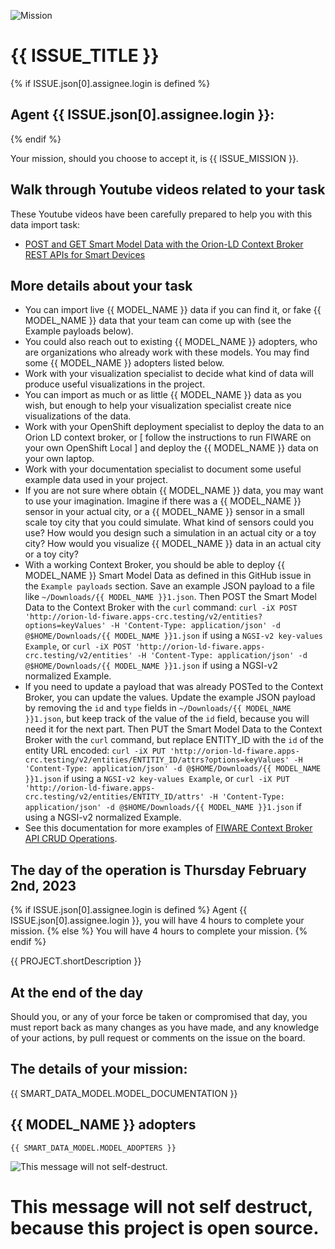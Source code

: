 
![Mission](https://computate.neocities.org/png/rh-impact-logo-black-text-white-background-long.png "Hackathon Task for {{ PROJECT.title }}")

# {{ ISSUE_TITLE }}

{% if ISSUE.json[0].assignee.login is defined %}
## Agent {{ ISSUE.json[0].assignee.login }}: 

{% endif %}

Your mission, should you choose to accept it, is {{ ISSUE_MISSION }}. 

## Walk through Youtube videos related to your task

These Youtube videos have been carefully prepared to help you with this data import task: 

- [POST and GET Smart Model Data with the Orion-LD Context Broker REST APIs for Smart Devices](https://youtu.be/3yIETFSa-pU)

## More details about your task

- You can import live {{ MODEL_NAME }} data if you can find it, or fake {{ MODEL_NAME }} data that your team can come up with (see the Example payloads below). 
- You could also reach out to existing {{ MODEL_NAME }} adopters, who are organizations who already work with these models. You may find some {{ MODEL_NAME }} adopters listed below. 
- Work with your visualization specialist to decide what kind of data will produce useful visualizations in the project. 
- You can import as much or as little {{ MODEL_NAME }} data as you wish, but enough to help your visualization specialist create nice visualizations of the data. 
- Work with your OpenShift deployment specialist to deploy the data to an Orion LD context broker, or [ follow the instructions to run FIWARE on your own OpenShift Local ] and deploy the {{ MODEL_NAME }} data on your own laptop. 
- Work with your documentation specialist to document some useful example data used in your project. 
- If you are not sure where obtain {{ MODEL_NAME }} data, you may want to use your imagination. Imagine if there was a {{ MODEL_NAME }} sensor in your actual city, or a {{ MODEL_NAME }} sensor in a small scale toy city that you could simulate. What kind of sensors could you use? How would you design such a simulation in an actual city or a toy city? How would you visualize {{ MODEL_NAME }} data in an actual city or a toy city? 
- With a working Context Broker, you should be able to deploy {{ MODEL_NAME }} Smart Model Data as defined in this GitHub issue in the `Example payloads` section. Save an example JSON payload to a file like `~/Downloads/{{ MODEL_NAME }}1.json`. Then POST the Smart Model Data to the Context Broker with the `curl` command: `curl -iX POST 'http://orion-ld-fiware.apps-crc.testing/v2/entities?options=keyValues' -H 'Content-Type: application/json' -d @$HOME/Downloads/{{ MODEL_NAME }}1.json` if using a `NGSI-v2 key-values Example`, or `curl -iX POST 'http://orion-ld-fiware.apps-crc.testing/v2/entities' -H 'Content-Type: application/json' -d @$HOME/Downloads/{{ MODEL_NAME }}1.json` if using a NGSI-v2 normalized Example. 
- If you need to update a payload that was already POSTed to the Context Broker, you can update the values. Update the example JSON payload by removing the `id` and `type` fields in `~/Downloads/{{ MODEL_NAME }}1.json`, but keep track of the value of the `id` field, because you will need it for the next part. Then PUT the Smart Model Data to the Context Broker with the `curl` command, but replace ENTITY_ID with the `id` of the entity URL encoded: `curl -iX PUT 'http://orion-ld-fiware.apps-crc.testing/v2/entities/ENTITIY_ID/attrs?options=keyValues' -H 'Content-Type: application/json' -d @$HOME/Downloads/{{ MODEL_NAME }}1.json` if using a `NGSI-v2 key-values Example`, or `curl -iX PUT 'http://orion-ld-fiware.apps-crc.testing/v2/entities/ENTITY_ID/attrs' -H 'Content-Type: application/json' -d @$HOME/Downloads/{{ MODEL_NAME }}1.json` if using a NGSI-v2 normalized Example. 
- See this documentation for more examples of [FIWARE Context Broker API CRUD Operations](https://github.com/FIWARE/tutorials.CRUD-Operations). 

## The day of the operation is Thursday February 2nd, 2023

{% if ISSUE.json[0].assignee.login is defined %}
Agent {{ ISSUE.json[0].assignee.login }}, you will have 4 hours to complete your mission. 
{% else %}
You will have 4 hours to complete your mission. 
{% endif %}

{{ PROJECT.shortDescription }}

## At the end of the day

Should you, or any of your force be taken or compromised that day, you must report back as many changes as you have made, and any knowledge of your actions, by pull request or comments on the issue on the board. 

## The details of your mission: 

{{ SMART_DATA_MODEL.MODEL_DOCUMENTATION }}

## {{ MODEL_NAME }} adopters

```
{{ SMART_DATA_MODEL.MODEL_ADOPTERS }}
```

![This message will not self-destruct. ](https://computate.neocities.org/png/mission-impossible-message.png "This message will not self-destruct. ")

# This message will not self destruct, because this project is open source. 

